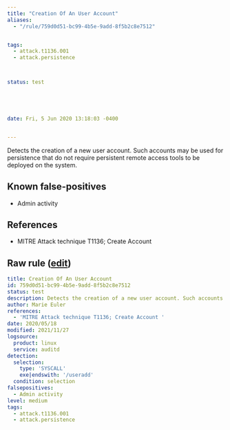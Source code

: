 ```yaml
---
title: "Creation Of An User Account"
aliases:
  - "/rule/759d0d51-bc99-4b5e-9add-8f5b2c8e7512"


tags:
  - attack.t1136.001
  - attack.persistence



status: test





date: Fri, 5 Jun 2020 13:18:03 -0400


---
```


Detects the creation of a new user account. Such accounts may be used for persistence that do not require persistent remote access tools to be deployed on the system.

<!--more-->


## Known false-positives

* Admin activity



## References

* MITRE Attack technique T1136; Create Account 


## Raw rule ([edit](https://github.com/SigmaHQ/sigma/edit/master/rules/linux/auditd/lnx_auditd_create_account.yml))
```yaml
title: Creation Of An User Account
id: 759d0d51-bc99-4b5e-9add-8f5b2c8e7512
status: test
description: Detects the creation of a new user account. Such accounts may be used for persistence that do not require persistent remote access tools to be deployed on the system.
author: Marie Euler
references:
  - 'MITRE Attack technique T1136; Create Account '
date: 2020/05/18
modified: 2021/11/27
logsource:
  product: linux
  service: auditd
detection:
  selection:
    type: 'SYSCALL'
    exe|endswith: '/useradd'
  condition: selection
falsepositives:
  - Admin activity
level: medium
tags:
  - attack.t1136.001
  - attack.persistence

```
